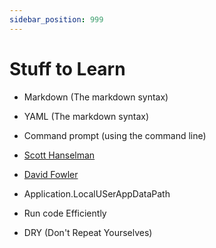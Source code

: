 ```yaml
---
sidebar_position: 999
---
```

# Stuff to Learn

- Markdown (The markdown syntax)
- YAML (The markdown syntax)
- Command prompt (using the command line)
- [Scott Hanselman](https://www.youtube.com/playlist?list=PL0M0zPgJ3HSesuPIObeUVQNbKqlw5U2Vr)
- [David Fowler](https://twitter.com/davidfowl?ref_src=twsrc%5Egoogle%7Ctwcamp%5Eserp%7Ctwgr%5Eauthor)

- Application.LocalUSerAppDataPath
- Run code Efficiently
- DRY (Don't Repeat Yourselves)